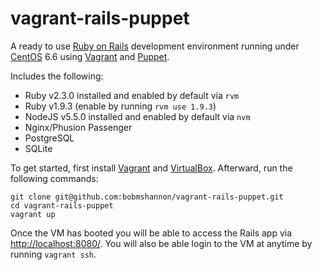 # vagrant-rails-puppet
A ready to use [Ruby on Rails](http://guides.rubyonrails.org/getting_started.html) development environment running under [CentOS](https://www.centos.org/) 6.6 using [Vagrant](https://www.vagrantup.com/downloads.html) and [Puppet](https://puppetlabs.com).

Includes the following:
* Ruby v2.3.0 installed and enabled by default via `rvm`
* Ruby v1.9.3 (enable by running `rvm use 1.9.3`)
* NodeJS v5.5.0 installed and enabled by default via `nvm`
* Nginx/Phusion Passenger
* PostgreSQL
* SQLite

To get started, first install [Vagrant](https://www.vagrantup.com/downloads.html) and [VirtualBox](https://www.virtualbox.org/wiki/Downloads). Afterward, run the following commands:

```
git clone git@github.com:bobmshannon/vagrant-rails-puppet.git
cd vagrant-rails-puppet
vagrant up
```

Once the VM has booted you will be able to access the Rails app via [http://localhost:8080/](http://localhost:8080/). You will also be able login to the VM at anytime by running `vagrant ssh`.
